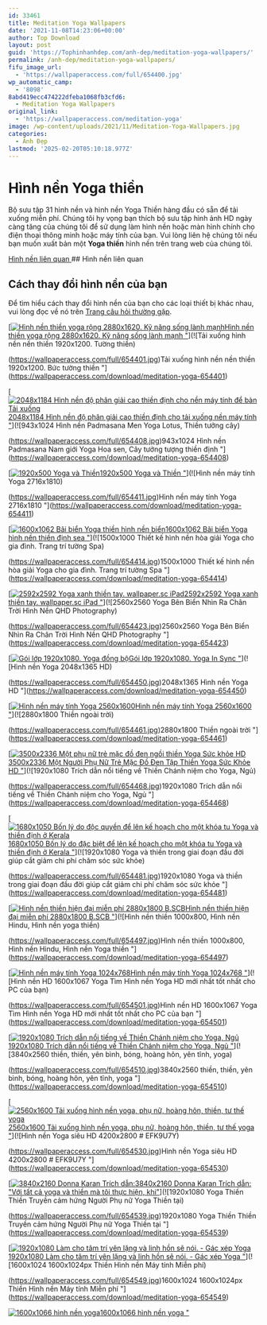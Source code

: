 ```yaml
---
id: 33461
title: Meditation Yoga Wallpapers
date: '2021-11-08T14:23:06+00:00'
author: Top Download
layout: post
guid: 'https://Tophinhanhdep.com/anh-dep/meditation-yoga-wallpapers/'
permalink: /anh-dep/meditation-yoga-wallpapers/
fifu_image_url:
  - 'https://wallpaperaccess.com/full/654400.jpg'
wp_automatic_camp:
  - '8098'
8abd419ecc474222dfeba1068fb3cfd6:
  - Meditation Yoga Wallpapers
original_link:
  - 'https://wallpaperaccess.com/meditation-yoga'
image: /wp-content/uploads/2021/11/Meditation-Yoga-Wallpapers.jpg
categories:
  - Ảnh Đẹp
lastmod: '2025-02-20T05:10:18.977Z'
---
```

# Hình nền Yoga thiền

Bộ sưu tập 31 hình nền và hình nền Yoga Thiền hàng đầu có sẵn để tải xuống miễn phí. Chúng tôi hy vọng bạn thích bộ sưu tập hình ảnh HD ngày càng tăng của chúng tôi để sử dụng làm hình nền hoặc màn hình chính cho điện thoại thông minh hoặc máy tính của bạn. Vui lòng liên hệ chúng tôi nếu bạn muốn xuất bản một **Yoga thiền** hình nền trên trang web của chúng tôi.

[Hình nền liên quan ](#related) ## Hình nền liên quan

## Cách thay đổi hình nền của bạn

Để tìm hiểu cách thay đổi hình nền của bạn cho các loại thiết bị khác nhau, vui lòng đọc về nó trên [Trang câu hỏi thường gặp](https://tophinhanhdep.com/faq/).

  
[[![Hình nền thiền yoga rộng 2880x1620.  Kỹ năng sống lành mạnh](https://wallpaperaccess.com/full/654400.jpg)Hình nền thiền yoga rộng 2880x1620. Kỹ năng sống lành mạnh "](https://wallpaperaccess.com/download/meditation-yoga-654400)](![Tải xuống hình nền nền thiền 1920x1200.  Tường thiền)

(https://wallpaperaccess.com/full/654401.jpg)Tải xuống hình nền nền thiền 1920x1200. Bức tường thiền "](https://wallpaperaccess.com/download/meditation-yoga-654401)

[[![2048x1184 Hình nền độ phân giải cao thiền định cho nền máy tính để bàn Tải xuống](https://wallpaperaccess.com/full/534403.jpg)2048x1184 Hình nền độ phân giải cao thiền định cho tải xuống nền máy tính "](https://wallpaperaccess.com/download/meditation-yoga-534403)](![943x1024 Hình nền Padmasana Men Yoga Lotus, Thiền tưởng cây)

(https://wallpaperaccess.com/full/654408.jpg)943x1024 Hình nền Padmasana Nam giới Yoga Hoa sen, Cây tưởng tượng thiền định "](https://wallpaperaccess.com/download/meditation-yoga-654408)

[[![1920x500 Yoga và Thiền](https://wallpaperaccess.com/full/654409.jpg)1920x500 Yoga và Thiền "](https://wallpaperaccess.com/download/meditation-yoga-654409)](![Hình nền máy tính Yoga 2716x1810)

(https://wallpaperaccess.com/full/654411.jpg)Hình nền máy tính Yoga 2716x1810 "](https://wallpaperaccess.com/download/meditation-yoga-654411)

[[![1600x1062 Bãi biển Yoga thiền hình nền biển](https://wallpaperaccess.com/full/654412.jpg)1600x1062 Bãi biển Yoga hình nền thiền định sea "](https://wallpaperaccess.com/download/meditation-yoga-654412)](![1500x1000 Thiết kế hình nền hòa giải Yoga cho gia đình.  Trang trí tường Spa)

(https://wallpaperaccess.com/full/654414.jpg)1500x1000 Thiết kế hình nền hòa giải Yoga cho gia đình. Trang trí tường Spa "](https://wallpaperaccess.com/download/meditation-yoga-654414)

[[![2592x2592 Yoga xanh thiền tay.  wallpaper.sc iPad](https://wallpaperaccess.com/full/654417.jpg)2592x2592 Yoga xanh thiền tay. wallpaper.sc iPad "](https://wallpaperaccess.com/download/meditation-yoga-654417)](![2560x2560 Yoga Bên Biển Nhìn Ra Chân Trời Hình Nền QHD Photography)

(https://wallpaperaccess.com/full/654423.jpg)2560x2560 Yoga Bên Biển Nhìn Ra Chân Trời Hình Nền QHD Photography "](https://wallpaperaccess.com/download/meditation-yoga-654423)

[[![Gói lớp 1920x1080.  Yoga đồng bộ](https://wallpaperaccess.com/full/654430.jpg)Gói lớp 1920x1080. Yoga In Sync "](https://wallpaperaccess.com/download/meditation-yoga-654430)](![Hình nền Yoga 2048x1365 HD)

(https://wallpaperaccess.com/full/654450.jpg)2048x1365 Hình nền Yoga HD "](https://wallpaperaccess.com/download/meditation-yoga-654450)

[[![Hình nền máy tính Yoga 2560x1600](https://wallpaperaccess.com/full/654455.jpg)Hình nền máy tính Yoga 2560x1600 "](https://wallpaperaccess.com/download/meditation-yoga-654455)](![2880x1800 Thiền ngoài trời)

(https://wallpaperaccess.com/full/654461.jpg)2880x1800 Thiền ngoài trời "](https://wallpaperaccess.com/download/meditation-yoga-654461)

[[![3500x2336 Một phụ nữ trẻ mặc đồ đen ngồi thiền Yoga Sức khỏe HD](https://wallpaperaccess.com/full/654467.jpg)3500x2336 Một Người Phụ Nữ Trẻ Mặc Đồ Đen Tập Thiền Yoga Sức Khỏe HD "](https://wallpaperaccess.com/download/meditation-yoga-654467)](![1920x1080 Trích dẫn nổi tiếng về Thiền Chánh niệm cho Yoga, Ngủ)

(https://wallpaperaccess.com/full/654468.jpg)1920x1080 Trích dẫn nổi tiếng về Thiền Chánh niệm cho Yoga, Ngủ "](https://wallpaperaccess.com/download/meditation-yoga-654468)

[[![1680x1050 Bốn lý do độc quyền để lên kế hoạch cho một khóa tu Yoga và thiền định ở Kerala](https://wallpaperaccess.com/full/654474.jpg)1680x1050 Bốn lý do đặc biệt để lên kế hoạch cho một khóa tu Yoga và thiền định ở Kerala "](https://wallpaperaccess.com/download/meditation-yoga-654474)](![1920x1080 Yoga và thiền trong giai đoạn đầu đời giúp cắt giảm chi phí chăm sóc sức khỏe)

(https://wallpaperaccess.com/full/654481.jpg)1920x1080 Yoga và thiền trong giai đoạn đầu đời giúp cắt giảm chi phí chăm sóc sức khỏe "](https://wallpaperaccess.com/download/meditation-yoga-654481)

[[![Hình nền thiền hiện đại miễn phí 2880x1800 B.SCB](https://wallpaperaccess.com/full/654493.jpg)Hình nền thiền hiện đại miễn phí 2880x1800 B.SCB "](https://wallpaperaccess.com/download/meditation-yoga-654493)](![Hình nền thiền 1000x800, Hình nền Hindu, Hình nền yoga thiền)

(https://wallpaperaccess.com/full/654497.jpg)Hình nền thiền 1000x800, Hình nền Hindu, Hình nền Yoga thiền "](https://wallpaperaccess.com/download/meditation-yoga-654497)

[[![Hình nền máy tính Yoga 1024x768](https://wallpaperaccess.com/full/654499.jpg)Hình nền máy tính Yoga 1024x768 "](https://wallpaperaccess.com/download/meditation-yoga-654499)](![Hình nền HD 1600x1067 Yoga Tìm Hình nền Yoga HD mới nhất tốt nhất cho PC của bạn)

(https://wallpaperaccess.com/full/654501.jpg)Hình nền HD 1600x1067 Yoga Tìm Hình nền Yoga HD mới nhất tốt nhất cho PC của bạn "](https://wallpaperaccess.com/download/meditation-yoga-654501)

[[![1920x1080 Trích dẫn nổi tiếng về Thiền Chánh niệm cho Yoga, Ngủ](https://wallpaperaccess.com/full/654505.jpg)1920x1080 Trích dẫn nổi tiếng về Thiền Chánh niệm cho Yoga, Ngủ "](https://wallpaperaccess.com/download/meditation-yoga-654505)](![3840x2560 thiền, thiền, yên bình, bóng, hoàng hôn, yên tĩnh, yoga)

(https://wallpaperaccess.com/full/654510.jpg)3840x2560 thiền, thiền, yên bình, bóng, hoàng hôn, yên tĩnh, yoga "](https://wallpaperaccess.com/download/meditation-yoga-654510)

[[![2560x1600 Tải xuống hình nền yoga, phụ nữ, hoàng hôn, thiền, tư thế yoga](https://wallpaperaccess.com/full/654518.jpg)2560x1600 Tải xuống hình nền yoga, phụ nữ, hoàng hôn, thiền, tư thế yoga "](https://wallpaperaccess.com/download/meditation-yoga-654518)](![Hình nền Yoga siêu HD 4200x2800 # EFK9U7Y)

(https://wallpaperaccess.com/full/654530.jpg)Hình nền Yoga siêu HD 4200x2800 # EFK9U7Y "](https://wallpaperaccess.com/download/meditation-yoga-654530)

[[![3840x2160 Donna Karan Trích dẫn: ](https://wallpaperaccess.com/full/654537.jpg)3840x2160 Donna Karan Trích dẫn: "Với tất cả yoga và thiền mà tôi thực hiện, khi"](https://wallpaperaccess.com/download/meditation-yoga-654537)](![1920x1080 Yoga Thiền Thiền Truyền cảm hứng Người Phụ nữ Yoga Thiền tại)

(https://wallpaperaccess.com/full/654539.jpg)1920x1080 Yoga Thiền Thiền Truyền cảm hứng Người Phụ nữ Yoga Thiền tại "](https://wallpaperaccess.com/download/meditation-yoga-654539)

[[![1920x1080 Làm cho tâm trí yên lặng và linh hồn sẽ nói.  - Gác xép Yoga](https://wallpaperaccess.com/full/654548.jpg)1920x1080 Làm cho tâm trí yên lặng và linh hồn sẽ nói. - Gác xép Yoga "](https://wallpaperaccess.com/download/meditation-yoga-654548)](![1600x1024 1600x1024px Thiền Hình nền Máy tính Miễn phí)

(https://wallpaperaccess.com/full/654549.jpg)1600x1024 1600x1024px Thiền Hình nền Máy tính Miễn phí "](https://wallpaperaccess.com/download/meditation-yoga-654549)

[![1600x1066 hình nền yoga](https://wallpaperaccess.com/full/654550.jpg)1600x1066 hình nền yoga "](https://wallpaperaccess.com/download/meditation-yoga-654550)
